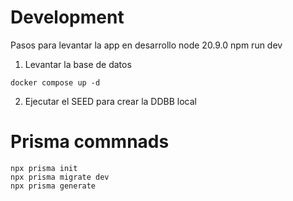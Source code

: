 # Development
Pasos para levantar la app en desarrollo
node 20.9.0
npm run dev
1. Levantar la base de datos
```
docker compose up -d
```
2. Ejecutar el SEED para crear la DDBB local

# Prisma commnads
```
npx prisma init
npx prisma migrate dev
npx prisma generate

